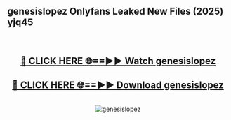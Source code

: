 <h2>genesislopez Onlyfans Leaked New Files (2025) yjq45</h2>
<br>
<div align="center">
<h2><a href="https://mediafiles.top/genesislopez&ref=git" rel="nofollow">🔴 CLICK HERE 🌐==►► Watch genesislopez</a></h2>
<h2><a href="https://mediafiles.top/genesislopez&ref=git" rel="nofollow">🔴 CLICK HERE 🌐==►► Download genesislopez</a></h2>
<br>
<a href="https://mediafiles.top/genesislopez&ref=git" rel="nofollow" data-target="animated-image.originalLink"><img src="https://i.ibb.co.com/xMMVF88/686577567.gif" alt="genesislopez" style="max-width: 100%; display: inline-block;" data-target="animated-image.originalImage"></a>
</div>
<br>
<br>
